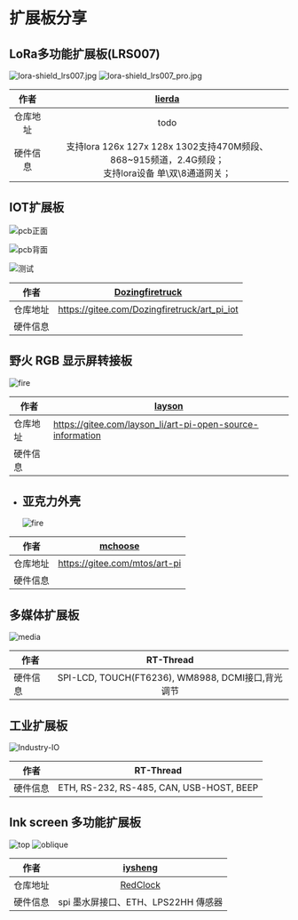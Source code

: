 # 扩展板分享
## LoRa多功能扩展板(LRS007)

![lora-shield_lrs007.jpg](figures/lora-shield_lrs007.jpg)
![lora-shield_lrs007_pro.jpg](figures/lora-shield_lrs007_pro.png)


|   作者   |               [lierda](http://wsn.lierda.com/)               |
| :------: | :----------------------------------------------------------: |
| 仓库地址 |                             todo                             |
| 硬件信息 | 支持lora 126x 127x 128x 1302支持470M频段、868~915频道，2.4G频段；<br> 支持lora设备 单\双\8通道网关； |



## IOT扩展板

![pcb正面](figures/iot-pcb1.png)

![pcb背面](figures/iot-pcb2.png)

![测试](figures/iot.jpg)



| 作者     | [**Dozingfiretruck**](https://gitee.com/Dozingfiretruck) |
| -------- | -------------------------------------------------------- |
| 仓库地址 | https://gitee.com/Dozingfiretruck/art_pi_iot             |
| 硬件信息 |                                                          |

## 野火 RGB 显示屏转接板

![fire](figures/fire.png )



| 作者     | [layson](https://gitee.com/layson_li)                      |
| -------- | ---------------------------------------------------------- |
| 仓库地址 | https://gitee.com/layson_li/art-pi-open-source-information |
| 硬件信息 |                                                            |


- ## 亚克力外壳

  ![fire](figures/acrylic.png )

  
|   作者   | [mchoose](https://gitee.com/mtos) |
| :------: | :-------------------------------: |
| 仓库地址 |   https://gitee.com/mtos/art-pi   |
| 硬件信息 |                                   |

## 多媒体扩展板

![media](figures/media.png ':size=500x400 :ignore ')

| 作者     |                     RT-Thread                     |
| -------- | :-----------------------------------------------: |
| 硬件信息 | SPI-LCD, TOUCH(FT6236), WM8988, DCMI接口,背光调节 |



## 工业扩展板

![Industry-IO](figures/Industry-IO.png ':size=500x400 :ignore ')

|   作者   |                RT-Thread                 |
| :------: | :--------------------------------------: |
| 硬件信息 | ETH, RS-232, RS-485, CAN, USB-HOST, BEEP |

## Ink screen 多功能扩展板

![top](figures/ink_top.jpg)
![oblique](figures/ink_oblique.jpg)


|   作者   |               [iysheng](https://gitee.com/iysheng)           |
| :------: | :----------------------------------------------------------: |
| 仓库地址 |    [RedClock](https://gitee.com/iysheng/redclock)            |
| 硬件信息 | spi 墨水屏接口、ETH、LPS22HH 傳感器                          |

